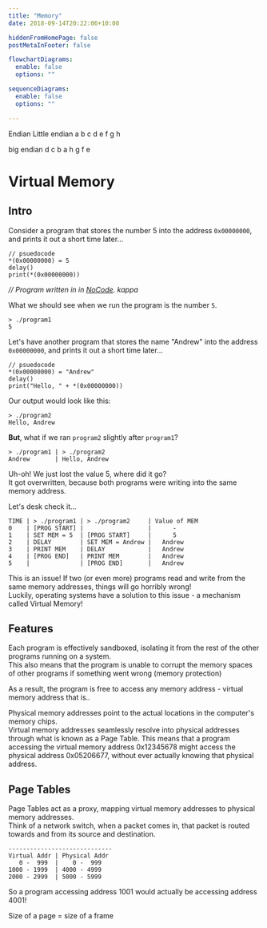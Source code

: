 ```yaml
---
title: "Memory"
date: 2018-09-14T20:22:06+10:00

hiddenFromHomePage: false
postMetaInFooter: false

flowchartDiagrams:
  enable: false
  options: ""

sequenceDiagrams: 
  enable: false
  options: ""

---
```


Endian
Little endian
a b c d
e f g h


big endian
d c b a 
h g f e

# Virtual Memory
## Intro
Consider a program that stores the number 5 into the address `0x00000000`, and prints it out a short time later...
```
// psuedocode
*(0x00000000) = 5
delay()
print(*(0x00000000))
```
_// Program written in in [NoCode](https://github.com/kelseyhightower/nocode). kappa_

What we should see when we run the program is the number `5`.
```
> ./program1
5          
```

Let's have another program that stores the name "Andrew" into the address `0x00000000`, and prints it out a short time later...
```
// psuedocode
*(0x00000000) = "Andrew"
delay()
print("Hello, " + *(0x00000000))
```

Our output would look like this:
```
> ./program2
Hello, Andrew
```

**But**, what if we ran `program2` slightly after `program1`?
```
> ./program1 | > ./program2
Andrew       | Hello, Andrew
```

Uh-oh! We just lost the value 5, where did it go?  
It got overwritten, because both programs were writing into the same memory address.

Let's desk check it...
```
TIME | > ./program1 | > ./program2     | Value of MEM
0    | [PROG START] |                  |      -      
1    | SET MEM = 5  | [PROG START]     |      5      
2    | DELAY        | SET MEM = Andrew |   Andrew    
3    | PRINT MEM    | DELAY            |   Andrew    
4    | [PROG END]   | PRINT MEM        |   Andrew    
5    |              | [PROG END]       |   Andrew    
```

This is an issue! If two (or even more) programs read and write from the same memory addresses, things will go horribly wrong!  
Luckily, operating systems have a solution to this issue - a mechanism called Virtual Memory!

## Features
Each program is effectively sandboxed, isolating it from the rest of the other programs running on a system.  
This also means that the program is unable to corrupt the memory spaces of other programs if something went wrong (memory protection)

As a result, the program is free to access any memory address - virtual memory address that is..

Physical memory addresses point to the actual locations in the computer's memory chips.  
Virtual memory addresses seamlessly resolve into physical addresses through what is known as a Page Table.
This means that a program accessing the virtual memory address 0x12345678 might access the physical address 0x05206677, without ever actually knowing that physical address.

## Page Tables
Page Tables act as a proxy, mapping virtual memory addresses to physical memory addresses.  
Think of a network switch, when a packet comes in, that packet is routed towards and from its source and destination.

```
-----------------------------
Virtual Addr | Physical Addr
   0 -  999  |    0 -  999
1000 - 1999  | 4000 - 4999
2000 - 2999  | 5000 - 5999
```

So a program accessing address 1001 would actually be accessing address 4001!



Size of a page = size of a frame